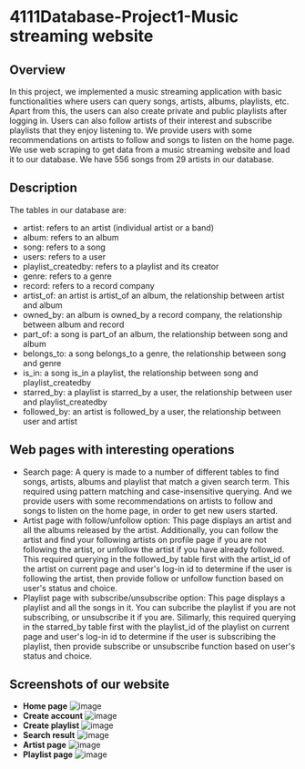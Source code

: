 # 4111Database-Project1-Music streaming website

## Overview

In this project, we implemented a music streaming application with basic functionalities where users can query songs, artists, albums, playlists, etc. Apart from this, the users can also create private and public playlists after logging in. Users can also follow artists of their interest and subscribe playlists that they enjoy listening to. We provide users with some recommendations on artists to follow and songs to listen on the home page. 
We use web scraping to get data from a music streaming website and load it to our database. We have 556 songs from 29 artists in our database.<br>

## Description

The tables in our database are:
* artist: refers to an artist (individual artist or a band)
* album: refers to an album
* song: refers to a song
* users: refers to a user
* playlist_createdby: refers to a playlist and its creator
* genre: refers to a genre
* record: refers to a record company
* artist_of: an artist is artist_of an album, the relationship between artist and album
* owned_by: an album is owned_by a record company, the relationship between album and record
* part_of: a song is part_of an album, the relationship between song and album
* belongs_to: a song belongs_to a genre, the relationship between song and genre
* is_in: a song is_in a playlist, the relationship between song and playlist_createdby
* starred_by: a playlist is starred_by a user, the relationship between user and playlist_createdby
* followed_by: an artist is followed_by a user, the relationship between user and artist

## Web pages with interesting operations

* Search page: A query is made to a number of different tables to find songs, artists, albums and playlist that match a given search term. This required using pattern matching and case-insensitive querying. And we provide users with some recommendations on artists to follow and songs to listen on the home page, in order to get new users started.
* Artist page with follow/unfollow option: This page displays an artist and all the albums released by the artist. Additionally, you can follow the artist and find your following artists on profile page if you are not following the artist, or unfollow the artist if you have already followed. This required querying in the followed_by table first with the artist_id of the artist on current page and user's log-in id to determine if the user is following the artist, then provide follow or unfollow function based on user's status and choice.
* Playlist page with subscribe/unsubscribe option: This page displays a playlist and all the songs in it. You can subcribe the playlist if you are not subscribing, or unsubscribe it if you are. Silimarly, this required querying in the starred_by table first with the playlist_id of the playlist on current page and user's log-in id to determine if the user is subscribing the playlist, then provide subscribe or unsubscribe function based on user's status and choice.

## Screenshots of our website
* **Home page**
![image](https://user-images.githubusercontent.com/93358121/162550292-4210cddc-3558-4618-b46b-93ad30bf6361.png)
* **Create account**
![image](https://user-images.githubusercontent.com/93358121/162550515-110aafcb-ee8d-4cfc-95c6-6d1ae88e4772.png)
* **Create playlist**
![image](https://user-images.githubusercontent.com/93358121/162550505-77a4d3ec-cf55-4e15-be60-eb2109bb4f82.png)
* **Search result**
![image](https://user-images.githubusercontent.com/93358121/162550559-1334613b-5960-4aa8-a089-009c5b18cf37.png)
* **Artist page**
![image](https://user-images.githubusercontent.com/93358121/162550480-c0f304e6-4ebd-435b-958b-cc96c1e80a2d.png)
* **Playlist page**
![image](https://user-images.githubusercontent.com/93358121/162550488-300c32f0-1059-47a2-81e4-d0091c5042b4.png)
